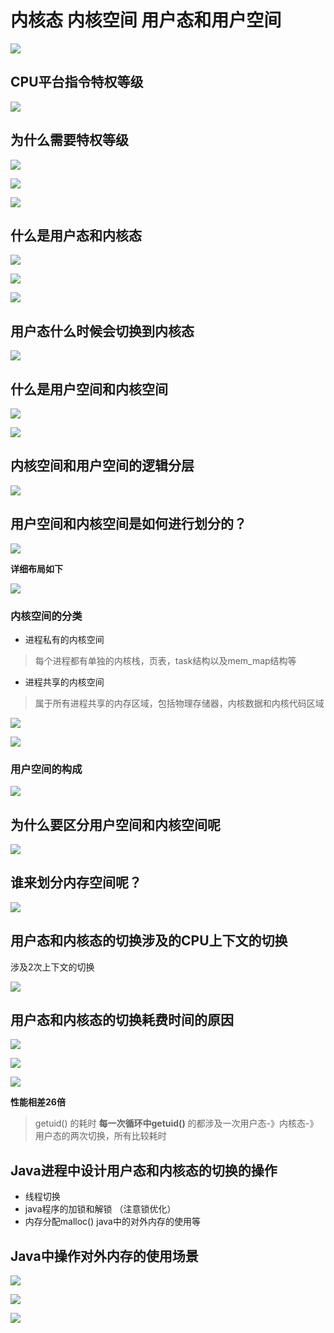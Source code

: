 
# 内核态 内核空间  用户态和用户空间

![](https://oscimg.oschina.net/oscnet/up-5d3fa5bc37f959d84460ed99ccf63b23542.png)  

## CPU平台指令特权等级

![](https://oscimg.oschina.net/oscnet/up-9e87aead0d67618bbf0720b20e491b1fcab.png)  

## 为什么需要特权等级

![](https://oscimg.oschina.net/oscnet/up-dd6a9b7c193b68223b2f3a97d7e80f30d4c.png)


![](https://oscimg.oschina.net/oscnet/up-8fcbd13f991750ae45376254f3ec6024be0.png)


![](https://oscimg.oschina.net/oscnet/up-2931808f8198a8801228f3fc1073887e68f.png)

 
## 什么是用户态和内核态

![](https://oscimg.oschina.net/oscnet/up-8fdfde2da35c501ac14d89e03bdcfc1bc18.png)


![](https://oscimg.oschina.net/oscnet/up-61b0c77c343c3ae2a490198c85f101033c2.png)


![](https://oscimg.oschina.net/oscnet/up-c007a2d016fe58d7d8809852a2c391ccb28.png)

## 用户态什么时候会切换到内核态

![](https://oscimg.oschina.net/oscnet/up-95c600ba2445db554d09070b771aff72be6.png) 


## 什么是用户空间和内核空间
![](https://oscimg.oschina.net/oscnet/up-6a8248202ad19cb662c3c8dceee0a8b431b.png)

![](https://oscimg.oschina.net/oscnet/up-3be3b2a2f9defd76a8c2419bb8b7dd3c980.png)


## 内核空间和用户空间的逻辑分层

![](https://oscimg.oschina.net/oscnet/up-494b635f554b5d6b4130ce87706a00d5ce2.png)

## 用户空间和内核空间是如何进行划分的？

![](https://oscimg.oschina.net/oscnet/up-ac72221fe27fbacdf61398e161711041ce2.png)

 

**详细布局如下**

![](https://oscimg.oschina.net/oscnet/up-a251302deba8004a7f3952b2cbc2285a6ae.png)

### 内核空间的分类

- 进程私有的内核空间
> 每个进程都有单独的内核栈，页表，task结构以及mem_map结构等
- 进程共享的内核空间
> 属于所有进程共享的内存区域，包括物理存储器，内核数据和内核代码区域


![](https://oscimg.oschina.net/oscnet/up-bea7421e7cdad9f1ef82c96a80f657cad9e.png)  


![](https://oscimg.oschina.net/oscnet/up-32fdefd940d5b0ff3282ed1147d58217cc6.png)


### 用户空间的构成
![](https://oscimg.oschina.net/oscnet/up-5f3fb9671b49496ff4b1cdb63c7a13408c3.png)  



## 为什么要区分用户空间和内核空间呢
 
![](https://oscimg.oschina.net/oscnet/up-7972f39f78aa204bc97174fb35436cdfdad.png)   

 ## 谁来划分内存空间呢？
![](https://oscimg.oschina.net/oscnet/up-9c6e9412610ab683f8f6a3ffc79819cd569.png)  


## 用户态和内核态的切换涉及的CPU上下文的切换 

涉及2次上下文的切换  

![](https://oscimg.oschina.net/oscnet/up-167604cbed56c98a7547f7c1e075f7ec407.png) 


## 用户态和内核态的切换耗费时间的原因

![](https://oscimg.oschina.net/oscnet/up-943f3a92faa749efeafef9af40573262686.png)  



![](https://oscimg.oschina.net/oscnet/up-0195e1081de225615128ba9da32623bb8c2.png)

![](https://oscimg.oschina.net/oscnet/up-f9efcc71b67071804ed8fdc526bd890e583.png)

**性能相差26倍**

> getuid() 的耗时
> **每一次循环中getuid()** 的都涉及一次用户态-》内核态-》用户态的两次切换，所有比较耗时


## Java进程中设计用户态和内核态的切换的操作

- 线程切换
- java程序的加锁和解锁 （注意锁优化）
- 内存分配malloc() java中的对外内存的使用等




## Java中操作对外内存的使用场景

![](https://oscimg.oschina.net/oscnet/up-c752d5d4fc0b46237e55696f2a33d3f86e6.png)

![](https://oscimg.oschina.net/oscnet/up-67029e9e17bac18ee6fbdee8b34c1e10780.png)

![](https://oscimg.oschina.net/oscnet/up-391dfd9e5ec67e0ba0a58775443e35c5769.png)  


